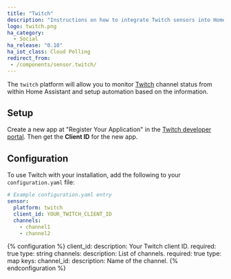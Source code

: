 ```yaml
---
title: "Twitch"
description: "Instructions on how to integrate Twitch sensors into Home Assistant."
logo: twitch.png
ha_category:
  - Social
ha_release: "0.10"
ha_iot_class: Cloud Polling
redirect_from:
 - /components/sensor.twitch/
---
```


The `twitch` platform will allow you to monitor [Twitch](http://www.twitch.tv/) channel status from within Home Assistant and setup automation based on the information.

## Setup

Create a new app at "Register Your Application" in the [Twitch developer portal](https://glass.twitch.tv/console/apps). Then get the **Client ID** for the new app.

## Configuration

To use Twitch with your installation, add the following to your `configuration.yaml` file:

```yaml
# Example configuration.yaml entry
sensor:
  platform: twitch
  client_id: YOUR_TWITCH_CLIENT_ID
  channels:
    - channel1
    - channel2
```

{% configuration %}
client_id:
  description: Your Twitch client ID.
  required: true
  type: string
channels:
  description: List of channels.
  required: true
  type: map
  keys:
    channel_id:
      description: Name of the channel.
{% endconfiguration %}
